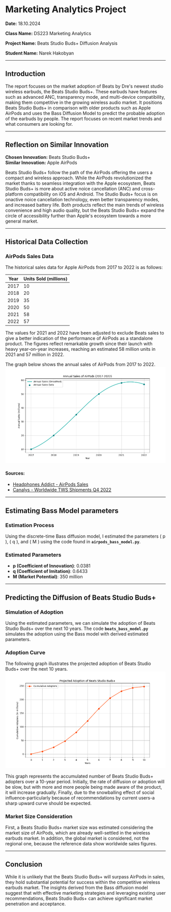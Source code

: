 # Marketing Analytics Project

**Date:** 18.10.2024

**Class Name:** DS223 Marketing Analytics

**Project Name:** Beats Studio Buds+ Diffusion Analysis

**Student Name:** Narek Hakobyan 

---

## Introduction  
The report focuses on the market adoption of Beats by Dre's newest studio wireless earbuds, the Beats Studio Buds+. These earbuds have features such as advanced ANC, transparency mode, and multi-device compatibility, making them competitive in the growing wireless audio market.
It positions Beats Studio Buds+ in comparison with older products such as Apple AirPods and uses the Bass Diffusion Model to predict the probable adoption of the earbuds by people. The report focuses on recent market trends and what consumers are looking for.

---

## Reflection on Similar Innovation  
**Chosen Innovation:** Beats Studio Buds+  
**Similar Innovation:** Apple AirPods 

Beats Studio Buds+ follow the path of the AirPods offering the users a compact and wireless approach. While the AirPods revolutionized the market thanks to seamless integration with the Apple ecosystem, Beats Studio Buds+ is more about active noice cancellation (ANC) and cross-platform compatibility on iOS and Android. The Studio Buds+ focus is on onactive noice cancellation technology, even better transparency modes, and increased battery life. Both products reflect the main trends of wireless convenience and high audio quality, but the Beats Studio Buds+ expand the circle of accessibility further than Apple's ecosystem towards a more general market.

---

## Historical Data Collection
### AirPods Sales Data
The historical sales data for Apple AirPods from 2017 to 2022 is as follows:

| Year | Units Sold (millions) |
|------|-----------------------|
| 2017 | 10                    |
| 2018 | 20                    |
| 2019 | 35                    |
| 2020 | 50                    |
| 2021 | 58                    |
| 2022 | 57                    |

The values for 2021 and 2022 have been adjusted to exclude Beats sales to give a better indication of the performance of AirPods as a standalone product. The figures reflect remarkable growth since their launch with heavy year-on-year increases, reaching an estimated 58 million units in 2021 and 57 million in 2022.

The graph below shows the annual sales of AirPods from 2017 to 2022.
![Annual sales of AirPods (2017-2022)](https://github.com/Narekatsy/Beats-Studio-Buds-Diffusion-Analysis/blob/main/img/airpods_annual_sales.png)

#### Sources:
- [Headphones Addict - AirPods Sales](https://headphonesaddict.com/airpods-facts-revenue/#How-many-AirPods-are-sold-each-year?)
- [Canalys - Worldwide TWS Shipments Q4 2022](https://www.canalys.com/newsroom/worldwide-tws-shipments-Q4-2022)

---

## Estimating Bass Model parameters
### Estimation Process
Using the discrete-time Bass diffusion model, I estimated the parameters \( p \), \( q \), and \( M \) using the code found in **`airpods_bass_model.py`**.

### Estimated Parameters
- **p (Coefficient of Innovation)**: 0.0381
- **q (Coefficient of Imitation)**: 0.6433
- **M (Market Potential)**: 350 million

---

## Predicting the Diffusion of Beats Studio Buds+
### Simulation of Adoption
Using the estimated parameters, we can simulate the adoption of Beats Studio Buds+ over the next 10 years.
The code **`beats_bass_model.py`** simulates the adoption using the Bass model with derived estimated parameters.

### Adoption Curve
The following graph illustrates the projected adoption of Beats Studio Buds+ over the next 10 years.
![Projected Adoption of Beats Studio Buds+](https://github.com/Narekatsy/Beats-Studio-Buds-Diffusion-Analysis/blob/main/img/beats_projected_adoption.png)

This graph represents the accumulated number of Beats Studio Buds+ adopters over a 10-year period. Initially, the rate of diffusion or adoption will be slow, but with more and more people being made aware of the product, it will increase gradually. Finally, due to the snowballing effect of social influence-particularly because of recommendations by current users-a sharp upward curve should be expected.

### Market Size Consideration
First, a Beats Studio Buds+ market size was estimated considering the market size of AirPods, which are already well-settled in the wireless earbuds market. In addition, the global market is considered, not the regional one, because the reference data show worldwide sales figures.

---

## Conclusion 
While it is unlikely that the Beats Studio Buds+ will surpass AirPods in sales, they hold substantial potential for success within the competitive wireless earbuds market. The insights derived from the Bass diffusion model suggest that with effective marketing strategies and leveraging existing user recommendations, Beats Studio Buds+ can achieve significant market penetration and acceptance.
